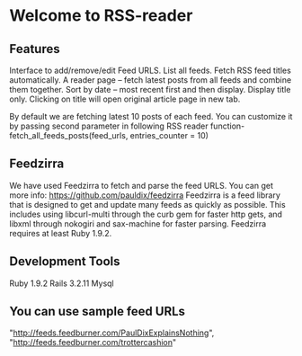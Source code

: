 Welcome to RSS-reader
=====================

Features
-------------
Interface to add/remove/edit Feed URLS.
List all feeds. Fetch RSS feed titles automatically.
A reader page – fetch latest posts from all feeds and combine them together. Sort by date – most recent first and then
display. Display title only. Clicking on title will open original article page in new tab.

By default we are fetching latest 10 posts of each feed. You can customize it by passing second parameter in following RSS reader function-
fetch_all_feeds_posts(feed_urls, entries_counter = 10)

Feedzirra
--------------
We have used Feedzirra to fetch and parse the feed URLS. You can get more info: https://github.com/pauldix/feedzirra
Feedzirra is a feed library that is designed to get and update many feeds as quickly as possible. This includes using libcurl-multi through the curb gem for faster http gets, and libxml through nokogiri and sax-machine for faster parsing. Feedzirra requires at least Ruby 1.9.2.

Development Tools
---------------
Ruby 1.9.2
Rails 3.2.11
Mysql

You can use sample feed URLs
-----------------------------
"http://feeds.feedburner.com/PaulDixExplainsNothing", "http://feeds.feedburner.com/trottercashion"

